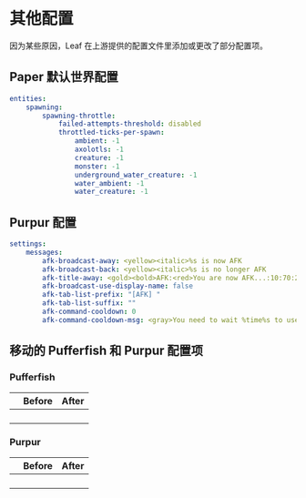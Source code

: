 # 其他配置

因为某些原因，Leaf 在上游提供的配置文件里添加或更改了部分配置项。

## Paper 默认世界配置

```yaml title="paper-world-defaults.yml"
entities:
    spawning:
        spawning-throttle:
            failed-attempts-threshold: disabled
            throttled-ticks-per-spawn:
                ambient: -1
                axolotls: -1
                creature: -1
                monster: -1
                underground_water_creature: -1
                water_ambient: -1
                water_creature: -1
```

## Purpur 配置

```yaml title="purpur.yml"
settings:
    messages:
        afk-broadcast-away: <yellow><italic>%s is now AFK
        afk-broadcast-back: <yellow><italic>%s is no longer AFK
        afk-title-away: <gold><bold>AFK:<red>You are now AFK...:10:70:20
        afk-broadcast-use-display-name: false
        afk-tab-list-prefix: "[AFK] "
        afk-tab-list-suffix: ""
        afk-command-cooldown: 0
        afk-command-cooldown-msg: <gray>You need to wait %time%s to use /afk.
```

## 移动的 Pufferfish 和 Purpur 配置项

### Pufferfish

|     | Before | After |
| --- | ------ | ----- |
|     |        |       |
|     |        |       |
|     |        |       |
|     |        |       |

### Purpur

|     | Before | After |
| --- | ------ | ----- |
|     |        |       |
|     |        |       |
|     |        |       |
|     |        |       |
